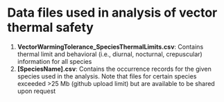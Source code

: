 # Data files used in analysis of vector thermal safety

1. **VectorWarmingTolerance_SpeciesThermalLimits.csv**: Contains thermal limit and behavioral (i.e., diurnal, nocturnal, crepuscular) information for all species
2. **[SpeciesName].csv**: Contains the occurrence records for the given species used in the analysis. Note that files for certain species exceeded >25 Mb (github upload limit) but are available to be shared upon request 

